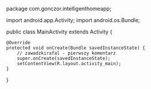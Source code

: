 package com.gonczor.intelligenthomeapp;

import android.app.Activity;
import android.os.Bundle;

public class MainActivity extends Activity {

    @Override
    protected void onCreate(Bundle savedInstanceState) {
        // zawadzkirafal - pierwszy komentarz
        super.onCreate(savedInstanceState);
        setContentView(R.layout.activity_main);
    }
}
